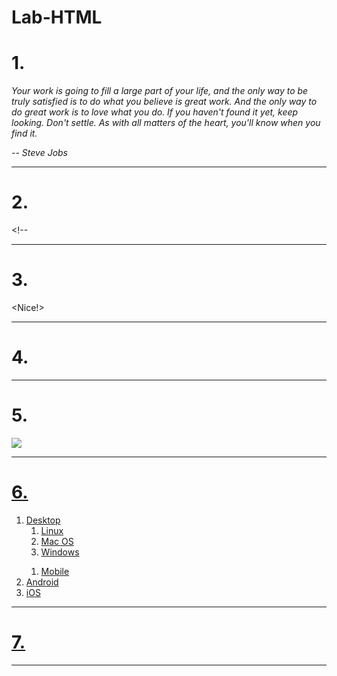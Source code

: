 # Lab-HTML
<html lang="en">
<head>
  <title>HTML Practice</title>
</head>
<body>
  <h1>1.</h1>
  <p><i>Your work is going to fill a large part of your life, and the only way to be truly satisfied is to do what you believe is great work. And the only way to do great work is to love what you do. If you haven't found it yet, keep looking. Don't settle. As with all matters of the heart, you'll know when you find it.</p>
<p>-- Steve Jobs</i></p>
  <hr>
  <h1>2.</h1>
   <p>&lt;!--</p>
  <hr>
  <h1>3.</h1>
  &lt;Nice!&gt;
  <hr>
  <h1>4.</h1>
  <!-- Your solution to #4 here -->
  <hr>
  <h1>5.</h1>
  <a href=https://www.zybooks.com/><img src="zyBooks_logo.png">
  <hr>
  <h1>6.</h1>
  <ol>
      <li>Desktop
    <ol>
    <li>Linux</li>
    <li>Mac OS</li>
    <li>Windows</li>
    </ol>
      </li>
    <ol>
      <li>Mobile
    </ol>
    <li>Android</li>
    <li>iOS</li>
  </ol>
  </li>
  </ol>
  <hr>
  <h1>7.</h1>
   <!-- Your solution to #7 here -->
<hr>
</body>
</html>
</doctype>
